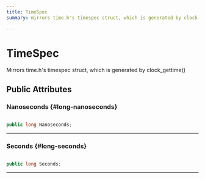 ```yaml
---
title: TimeSpec
summary: mirrors time.h's timespec struct, which is generated by clock-gettime 

---
```


# TimeSpec




Mirrors time.h's timespec struct, which is generated by clock&#95;gettime()   





## Public Attributes

### Nanoseconds {#long-nanoseconds}

```csharp

public long Nanoseconds;

```






-----------

### Seconds {#long-seconds}

```csharp

public long Seconds;

```






-----------

